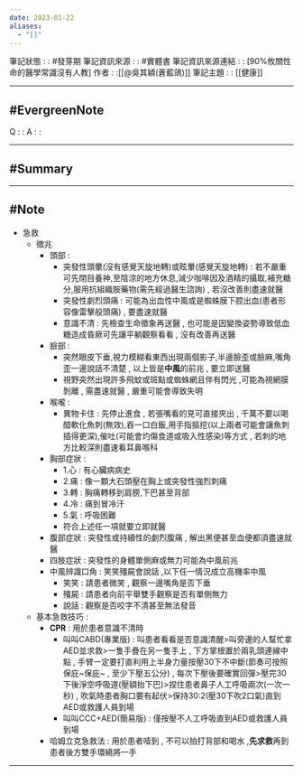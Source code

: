 ```yaml
---
date: 2023-01-22
aliases:
  - "[]"
---
```

筆記狀態 : :  #發芽期 
筆記資訊來源 : : #實體書 
筆記資訊來源連結 : : [90%攸關性命的醫學常識沒有人教]
作者 : :[[@吳其穎(蒼藍鴿)]]
筆記主題 : : [[健康]]

---
#EvergreenNote
---
Q : :
A : :

---
#Summary
---






---
#Note 
---
- 急救 
	- 徵兆
		- 頭部 : 
			- 突發性頭暈(沒有感覺天旋地轉)或眩暈(感覺天旋地轉) : 若不嚴重可先閉目養神,至陰涼的地方休息,減少咖啡因及酒精的攝取,補充糖分,服用抗組織胺藥物(需先經過醫生諮詢) , 若沒改善則盡速就醫
			- 突發性劇烈頭痛 : 可能為出血性中風或是蜘蛛膜下腔出血(患者形容像雷擊般頭痛) , 要盡速就醫
			- 意識不清 : 先檢查生命徵象再送醫 , 也可能是因變換姿勢導致低血糖造成昏厥可先讓平躺觀察看看 , 沒有改善再送醫
		- 臉部 : 
			- 突然眼皮下垂,視力模糊看東西出現兩個影子,半邊臉歪或臉麻,嘴角歪一邊說話不清楚 , 以上皆是**中風**的前兆 , 要立即送醫
			- 視野突然出現許多飛蚊或斑點或蜘蛛網且伴有閃光 ,可能為視網膜剝離 , 需盡速就醫 , 嚴重可能會導致失明
		- 喉嚨 : 
			- 異物卡住 : 先停止進食 , 若張嘴看的見可直接夾出 , 千萬不要以喝醋軟化魚刺(無效),吞一口白飯,用手指摳挖(以上兩者可能會讓魚刺插得更深),催吐(可能會灼傷食道或吸入性感染)等方式 , 若刺的地方比較深則盡速看耳鼻喉科
		- 胸部症狀 : 
			- 1.心 : 有心臟病病史
			- 2.痛 : 像一顆大石頭壓在胸上或突發性強烈刺痛
			- 3.轉 : 胸痛轉移到肩膀,下巴甚至背部
			- 4.冷 : 痛到冒冷汗
			- 5.氣 : 呼吸困難
			- 符合上述任一項就要立即就醫
		- 腹部症狀 : 突發性或持續性的劇烈腹痛 , 解出黑便甚至血便都須盡速就醫
		- 四肢症狀 : 突發性的身體單側麻或無力可能為中風前兆
		- 中風辨識口角 : 笑笑殭屍會說話 ,以下任一情況成立高機率中風
			- 笑笑 : 請患者微笑 , 觀察一邊嘴角是否下垂
			- 殭屍 : 請患者向前平舉雙手觀察是否有單側無力
			- 說話 : 觀察是否咬字不清甚至無法發音
	-  基本急救技巧 :
		- **CPR** : 用於患者意識不清時
			- 叫叫CABD(專業版) : 叫患者看看是否意識清醒>叫旁邊的人幫忙拿AED並求救>一隻手疊在另一隻手上 , 下方掌根置於兩乳頭連線中點 , 手臂一定要打直利用上半身力量按壓30下不中斷(節奏可按照保庇~保庇~ , 至少下壓五公分) , 每次下壓後要確實回彈>壓完30下後淨空呼吸道(壓額抬下巴)>捏住患者鼻子人工呼吸兩次(一次一秒) , 吹氣時患者胸口要有起伏>保持30:2(壓30下吹2口氣)直到AED或救護人員到場
			- 叫叫CCC+AED(簡易版) : 僅按壓不人工呼吸直到AED或救護人員到場
		- 哈姆立克急救法 : 用於患者噎到 , 不可以拍打背部和喝水 ,**先求救**再到患者後方雙手環繞將一手
--- 




